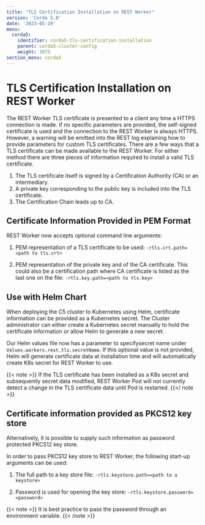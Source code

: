 ```yaml
---
title: "TLS Certification Installation on REST Worker"
version: 'Corda 5.0'
date: '2023-05-29'
menu:
  corda5:
    identifier: corda5-tls-certification-installation
    parent: corda5-cluster-config
    weight: 3075
section_menu: corda5
---
```


# TLS Certification Installation on REST Worker

The REST Worker TLS certificate is presented to a client any time a HTTPS connection is made.
If no specific parameters are provided, the self-signed certificate is used and the connection to the REST Worker is always HTTPS. However, a warning will be emitted into the REST log explaining how to provide parameters for custom TLS certificates.
There are a few ways that a TLS certificate can be made available to the REST Worker. For either method there are three pieces of information required to install a valid TLS certificate.

1. The TLS certificate itself is signed by a Certification Authority (CA) or an intermediary.
2. A private key corresponding to the public key is included into the TLS certificate.
3. The Certification Chain leads up to CA.

## Certificate Information Provided in PEM Format

REST Worker now accepts optional command line arguments: 

1. PEM representation of a TLS certificate to be used: `-rtls.crt.path=<path to tls.crt>`

2. PEM representation of the private key and of the CA certificate. This could also be a certification path where CA certificate is listed as the last one on the file: `-rtls.key.path=<path to tls.key>`

## Use with Helm Chart

When deploying the C5 cluster to Kubernetes using Helm, certificate information can be provided as a Kubernetes secret. 
The Cluster administrator can either create a Kubernetes secret manually to hold the certificate information or allow Helm to generate a new secret.

Our Helm values file now has a parameter to specifysecret name under `Values.workers.rest.tls.secretName`. If this optional value is not provided, Helm will generate certificate data at installation time and will automatically create K8s secret for REST Worker to use.

{{< note >}}
If the TLS certificate has been installed as a K8s secret and subsequently secret data modified, REST Worker Pod will not currently detect a change in the TLS certificate data until Pod is restarted.
{{</ note >}}

## Certificate information provided as PKCS12 key store

Alternatively, it is possible to supply such information as password protected PKCS12 key store.

In order to pass PKCS12 key store to REST Worker, the following start-up arguments can be used:

1. The full path to a key store file: `-rtls.keystore.path=<path to a keystore>`

2. Password is used for opening the key store: `-rtls.keystore.password=<password>`

{{< note >}}
It is best practice to pass the password through an environment variable.
{{< /note >}}